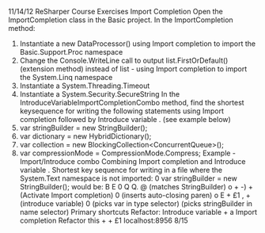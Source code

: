 11/14/12 ReSharper Course Exercises
Import Completion
Open the ImportCompletion class in the Basic project.
In the ImportCompletion method:
1. Instantiate a new DataProcessor() using Import completion to import the Basic.Support.Proc
namespace
2. Change the Console.WriteLine call to output list.FirstOrDefault() (extension method) instead of
list - using Import completion to import the System.Linq namespace
3. Instantiate a System.Threading.Timeout
4. Instantiate a System.Security.SecureString
In the IntroduceVariableImportCompletionCombo method, find the shortest keysequence for writing the
following statements using Import completion followed by Introduce variable . (see example below)
5. var stringBuilder = new StringBuilder();
6. var dictionary = new HybridDictionary();
7. var collection = new BlockingCollection<ConcurrentQueue<Guid>>();
8. var compressionMode = CompressionMode.Compress;
Example - Import/Introduce combo
Combining Import completion and Introduce variable . Shortest key sequence for writing in a file where the
System.Text namespace is not imported:
0 var stringBuilder = new StringBuilder();
would be:
B E
0 Q Q. @ (matches StringBuilder)
o + -) + (Activate Import completion)
0 (inserts auto-closing paren)
o E + £1 , + (introduce variable)
0 (picks var in type selector)
(picks stringBuilder in name selector)
Primary shortcuts
Refactor: Introduce variable + a
Import completion
Refactor this + + £1
Iocalhost:8956 8/15